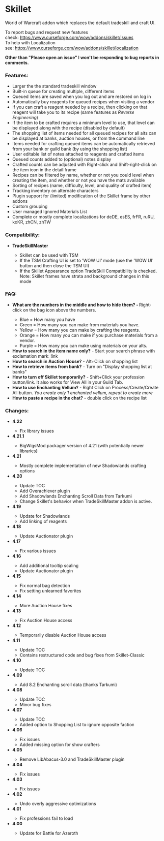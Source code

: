 # Skillet
World of Warcraft addon which replaces the default tradeskill and craft UI.
<p>To report bugs and request new features check:&nbsp;<a href="https://www.curseforge.com/wow/addons/skillet/localization">https://www.curseforge.com/wow/addons/skillet/issues</a><br/>
To help with Localization see:&nbsp;<a href="https://www.curseforge.com/wow/addons/skillet/localization">https://www.curseforge.com/wow/addons/skillet/localization</a></p>
<p><strong>Other than "Please open an issue" I won't be responding to bug reports in comments.</strong></p>
<h3><strong>Features:</strong></h3>
<ul>
<li>Larger the the standard tradeskill window</li>
<li>Built-in queue for creating multiple, different items</li>
<li>Queued items are saved when you log out and are restored on log in</li>
<li>Automatically buy reagents for queued recipes when visiting a vendor</li>
<li>If you can craft a reagent needed by a recipe, then clicking on that reagent will take you to its recipe (same features as <em>Reverse Engineering</em>)</li>
<li>If the item to be crafted requires a minimum level to use, that level can be displayed along with the recipe (disabled by default)</li>
<li>The shopping list of items needed for all queued recipes for all alts can be displayed at banks, auction houses, or from the command line</li>
<li>Items needed for crafting queued items can be automatically retrieved from your bank or guild bank (by using the shopping list)</li>
<li>User editable list of notes attached to reagents and crafted items</li>
<li>Queued counts added to (optional) notes display</li>
<li>Crafted counts can be adjusted with Right-click and Shift-right-click on the item icon in the detail frame</li>
<li>Recipes can be filtered by name, whether or not you could level when creating the item, and whether or not you have the mats available</li>
<li>Sorting of recipes (name, difficulty, level, and quality of crafted item)</li>
<li>Tracking inventory on alternate characters</li>
<li>Plugin support for (limited) modification of the Skillet frame by other addons</li>
<li>Custom grouping</li>
<li>User managed Ignored Materials List</li>
<li>Complete or mostly complete localizations for deDE, esES, frFR, ruRU, koKR, zhCN, zhTW</li>
</ul>
<h3><strong>Compatibility:</strong></h3>
<ul>
<li><strong>TradeSkillMaster</strong></li>
<ul>
<li>Skillet can be used with TSM</li>
<li>If the TSM Crafting UI is set to 'WOW UI' mode (use the 'WOW UI' button and then close the TSM UI)</li>
<li>If the Skillet Appearance option TradeSkill Compatibility is checked. Note: Skillet frames have strata and background changes in this mode</li>
</ul>
</ul>
<h3><strong>FAQ:</strong></h3>
<ul>
<li><strong>What are the numbers in the middle and how to hide them? -&nbsp;</strong>Right-click on the bag icon above the numbers.</li>
<ul>
<li>Blue = How many you have</li>
<li>Green = How many you can make from materials you have.</li>
<li>Yellow = How many you can make by crafting the reagents.</li>
<li>Orange = How many you can make if you purchase materials from a vendor.</li>
<li>Purple = How many you can make using materials on your alts.</li>
</ul>
<li><strong>How to search in the item name only?</strong> - Start your search phrase with exclamation mark: !ink</li>
<li><strong>How to search in Auction House?</strong> - Alt+Click on shopping list</li>
<li><strong>How to retrieve items from bank?</strong> - Turn on "Display shopping list at banks"</li>
<li><strong>How to turn off Skillet temporarily?</strong> - Shift+Click your profession button/link. It also works for View All in your Guild Tab.</li>
<li><strong>How to use Enchanting Vellum?</strong> - Right Click on Process/Create/Create All button. <em>You create only 1 enchanted vellum, repeat to create more</em></li>
<li><strong>How to paste a recipe in the chat?</strong> - double click on the recipe list</li>
</ul>
<h3><strong>Changes:</strong></h3>
<ul>
<li><strong>4.22</strong></li>
<ul>
<li>Fix library issues</li>
</ul>
<li><strong>4.21.1</strong></li>
<ul>
<li>BigWigsMod packager version of 4.21 (with potentially newer libraries)</li>
</ul>
<li><strong>4.21</strong></li>
<ul>
<li>Mostly complete implementation of new Shadowlands crafting options</li>
</ul>
<li><strong>4.20</strong></li>
<ul>
<li>Update TOC</li>
<li>Add Overachiever plugin</li>
<li>Add Shadowlands Enchanting Scroll Data from Tarkumi</li>
<li>Change Skillet's behavior when TradeSkillMaster addon is active.</li>
</ul>
<li><strong>4.19</strong></li>
<ul>
<li>Update for Shadowlands</li>
<li>Add linking of reagents</li>
</ul>
<li><strong>4.18</strong></li>
<ul>
<li>Update Auctionator plugin</li>
</ul>
<li><strong>4.17</strong></li>
<ul>
<li>Fix various issues</li>
</ul>
<li><strong>4.16</strong></li>
<ul>
<li>Add additional tooltip scaling</li>
<li>Update Auctionator plugin</li>
</ul>
<li><strong>4.15</strong></li>
<ul>
<li>Fix normal bag detection</li>
<li>Fix setting unlearned favorites</li>
</ul>
<li><strong>4.14</strong></li>
<ul>
<li>More Auction House fixes</li>
</ul>
<li><strong>4.13</strong></li>
<ul>
<li>Fix Auction House access</li>
</ul>
<li><strong>4.12</strong></li>
<ul>
<li>Temporarily disable Auction House access</li>
</ul>
<li><strong>4.11</strong></li>
<ul>
<li>Update TOC</li>
<li>Contains restructured code and bug fixes from Skillet-Classic</li>
</ul>
<li><strong>4.10</strong></li>
<ul>
<li>Update TOC</li>
</ul>
<li><strong>4.09</strong></li>
<ul>
<li>Add 8.2 Enchanting scroll data (thanks Tarkumi)</li>
</ul>
<li><strong>4.08</strong></li>
<ul>
<li>Update TOC</li>
<li>Minor bug fixes</li>
</ul>
<li><strong>4.07</strong></li>
<ul>
<li>Update TOC</li>
<li>Added option to Shopping List to ignore opposite faction</li>
</ul>
<li><strong>4.06</strong></li>
<ul>
<li>Fix issues</li>
<li>Added missing option for show crafters</li>
</ul>
<li><strong>4.05</strong></li>
<ul>
<li>Remove LibAbacus-3.0 and TradeSkillMaster plugin</li>
</ul>
<li><strong>4.04</strong></li>
<ul>
<li>Fix issues</li>
</ul>
<li><strong>4.03</strong></li>
<ul>
<li>Fix issues</li>
</ul>
<li><strong>4.02</strong></li>
<ul>
<li>Undo overly aggressive optimizations</li>
</ul>
<li><strong>4.01</strong></li>
<ul>
<li>Fix professions fail to load</li>
</ul>
<li><strong>4.00</strong></li>
<ul>
<li>Update for Battle for Azeroth</li>
</ul>
</ul>
